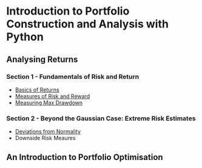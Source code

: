 # Introduction to Portfolio Construction and Analysis with Python

## Analysing Returns

### Section 1 - Fundamentals of Risk and Return
- [Basics of Returns](https://github.com/hideonmog/Investment-Management-with-Python/blob/main/Course-01/01-basics-of-returns.ipynb)
- [Measures of Risk and Reward](https://github.com/hideonmog/Investment-Management-with-Python/blob/main/Course-01/02-measures-of-risk-and-reward.ipynb)
- [Measuring Max Drawdown](https://github.com/hideonmog/Investment-Management-with-Python/blob/main/Course-01/03-measuring-max-drawdown.ipynb)

### Section 2 - Beyond the Gaussian Case: Extreme Risk Estimates 
- [Deviations from Normality](https://github.com/hideonmog/Investment-Management-with-Python/blob/main/Course-01/04-deviations-from-normality.ipynb) 
- Downside Risk Meaures 

## An Introduction to Portfolio Optimisation